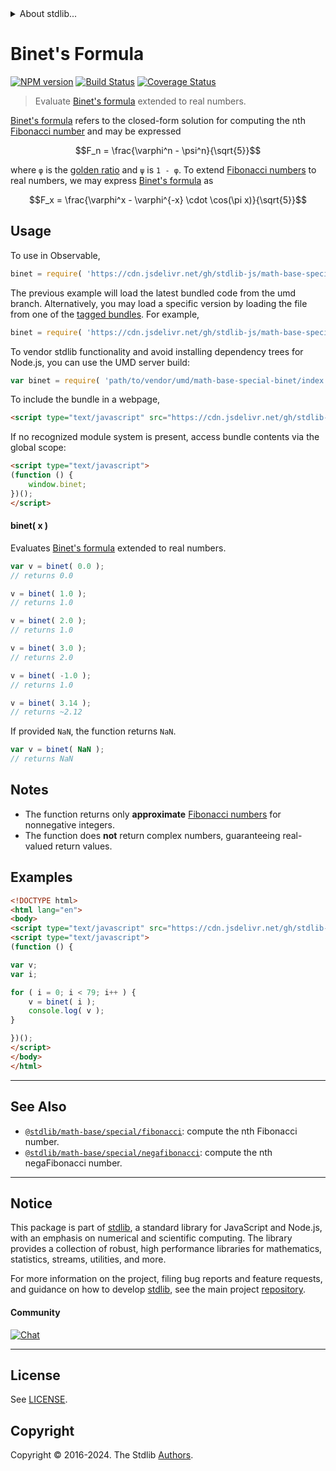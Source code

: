<!--

@license Apache-2.0

Copyright (c) 2018 The Stdlib Authors.

Licensed under the Apache License, Version 2.0 (the "License");
you may not use this file except in compliance with the License.
You may obtain a copy of the License at

   http://www.apache.org/licenses/LICENSE-2.0

Unless required by applicable law or agreed to in writing, software
distributed under the License is distributed on an "AS IS" BASIS,
WITHOUT WARRANTIES OR CONDITIONS OF ANY KIND, either express or implied.
See the License for the specific language governing permissions and
limitations under the License.

-->


<details>
  <summary>
    About stdlib...
  </summary>
  <p>We believe in a future in which the web is a preferred environment for numerical computation. To help realize this future, we've built stdlib. stdlib is a standard library, with an emphasis on numerical and scientific computation, written in JavaScript (and C) for execution in browsers and in Node.js.</p>
  <p>The library is fully decomposable, being architected in such a way that you can swap out and mix and match APIs and functionality to cater to your exact preferences and use cases.</p>
  <p>When you use stdlib, you can be absolutely certain that you are using the most thorough, rigorous, well-written, studied, documented, tested, measured, and high-quality code out there.</p>
  <p>To join us in bringing numerical computing to the web, get started by checking us out on <a href="https://github.com/stdlib-js/stdlib">GitHub</a>, and please consider <a href="https://opencollective.com/stdlib">financially supporting stdlib</a>. We greatly appreciate your continued support!</p>
</details>

# Binet's Formula

[![NPM version][npm-image]][npm-url] [![Build Status][test-image]][test-url] [![Coverage Status][coverage-image]][coverage-url] <!-- [![dependencies][dependencies-image]][dependencies-url] -->

> Evaluate [Binet's formula][fibonacci-number] extended to real numbers.

<section class="intro">

[Binet's formula][fibonacci-number] refers to the closed-form solution for computing the nth [Fibonacci number][fibonacci-number] and may be expressed

<!-- <equation class="equation" label="eq:binets_formula" align="center" raw="F_n = \frac{\varphi^n - \psi^n}{\sqrt{5}}" alt="Binet's formula"> -->

```math
F_n = \frac{\varphi^n - \psi^n}{\sqrt{5}}
```

<!-- <div class="equation" align="center" data-raw-text="F_n = \frac{\varphi^n - \psi^n}{\sqrt{5}}" data-equation="eq:binets_formula">
    <img src="https://cdn.jsdelivr.net/gh/stdlib-js/stdlib@bb29798906e119fcb2af99e94b60407a270c9b32/lib/node_modules/@stdlib/math/base/special/binet/docs/img/equation_binets_formula.svg" alt="Binet's formula">
    <br>
</div> -->

<!-- </equation> -->

where `φ` is the [golden ratio][golden-ratio] and `ψ` is `1 - φ`. To extend [Fibonacci numbers][fibonacci-number] to real numbers, we may express [Binet's formula][fibonacci-number] as

<!-- <equation class="equation" label="eq:binets_formula_real_numbers" align="center" raw="F_x = \frac{\varphi^x - \varphi^{-x} \cdot \cos(\pi x)}{\sqrt{5}}" alt="Binet's formula extended to real numbers."> -->

```math
F_x = \frac{\varphi^x - \varphi^{-x} \cdot \cos(\pi x)}{\sqrt{5}}
```

<!-- <div class="equation" align="center" data-raw-text="F_x = \frac{\varphi^x - \varphi^{-x} \cdot \cos(\pi x)}{\sqrt{5}}" data-equation="eq:binets_formula_real_numbers">
    <img src="https://cdn.jsdelivr.net/gh/stdlib-js/stdlib@bb29798906e119fcb2af99e94b60407a270c9b32/lib/node_modules/@stdlib/math/base/special/binet/docs/img/equation_binets_formula_real_numbers.svg" alt="Binet's formula extended to real numbers.">
    <br>
</div> -->

<!-- </equation> -->

</section>

<!-- /.intro -->



<section class="usage">

## Usage

To use in Observable,

```javascript
binet = require( 'https://cdn.jsdelivr.net/gh/stdlib-js/math-base-special-binet@umd/browser.js' )
```
The previous example will load the latest bundled code from the umd branch. Alternatively, you may load a specific version by loading the file from one of the [tagged bundles](https://github.com/stdlib-js/math-base-special-binet/tags). For example,

```javascript
binet = require( 'https://cdn.jsdelivr.net/gh/stdlib-js/math-base-special-binet@v0.3.0-umd/browser.js' )
```

To vendor stdlib functionality and avoid installing dependency trees for Node.js, you can use the UMD server build:

```javascript
var binet = require( 'path/to/vendor/umd/math-base-special-binet/index.js' )
```

To include the bundle in a webpage,

```html
<script type="text/javascript" src="https://cdn.jsdelivr.net/gh/stdlib-js/math-base-special-binet@umd/browser.js"></script>
```

If no recognized module system is present, access bundle contents via the global scope:

```html
<script type="text/javascript">
(function () {
    window.binet;
})();
</script>
```

#### binet( x )

Evaluates [Binet's formula][fibonacci-number] extended to real numbers.

```javascript
var v = binet( 0.0 );
// returns 0.0

v = binet( 1.0 );
// returns 1.0

v = binet( 2.0 );
// returns 1.0

v = binet( 3.0 );
// returns 2.0

v = binet( -1.0 );
// returns 1.0

v = binet( 3.14 );
// returns ~2.12
```

If provided `NaN`, the function returns `NaN`.

```javascript
var v = binet( NaN );
// returns NaN
```

</section>

<!-- /.usage -->

<section class="notes">

## Notes

-   The function returns only **approximate** [Fibonacci numbers][fibonacci-number] for nonnegative integers.
-   The function does **not** return complex numbers, guaranteeing real-valued return values.

</section>

<!-- /.notes -->

<section class="examples">

## Examples

<!-- eslint no-undef: "error" -->

```html
<!DOCTYPE html>
<html lang="en">
<body>
<script type="text/javascript" src="https://cdn.jsdelivr.net/gh/stdlib-js/math-base-special-binet@umd/browser.js"></script>
<script type="text/javascript">
(function () {

var v;
var i;

for ( i = 0; i < 79; i++ ) {
    v = binet( i );
    console.log( v );
}

})();
</script>
</body>
</html>
```

</section>

<!-- /.examples -->

<!-- C interface documentation. -->



<!-- Section for related `stdlib` packages. Do not manually edit this section, as it is automatically populated. -->

<section class="related">

* * *

## See Also

-   <span class="package-name">[`@stdlib/math-base/special/fibonacci`][@stdlib/math/base/special/fibonacci]</span><span class="delimiter">: </span><span class="description">compute the nth Fibonacci number.</span>
-   <span class="package-name">[`@stdlib/math-base/special/negafibonacci`][@stdlib/math/base/special/negafibonacci]</span><span class="delimiter">: </span><span class="description">compute the nth negaFibonacci number.</span>

</section>

<!-- /.related -->

<!-- Section for all links. Make sure to keep an empty line after the `section` element and another before the `/section` close. -->


<section class="main-repo" >

* * *

## Notice

This package is part of [stdlib][stdlib], a standard library for JavaScript and Node.js, with an emphasis on numerical and scientific computing. The library provides a collection of robust, high performance libraries for mathematics, statistics, streams, utilities, and more.

For more information on the project, filing bug reports and feature requests, and guidance on how to develop [stdlib][stdlib], see the main project [repository][stdlib].

#### Community

[![Chat][chat-image]][chat-url]

---

## License

See [LICENSE][stdlib-license].


## Copyright

Copyright &copy; 2016-2024. The Stdlib [Authors][stdlib-authors].

</section>

<!-- /.stdlib -->

<!-- Section for all links. Make sure to keep an empty line after the `section` element and another before the `/section` close. -->

<section class="links">

[npm-image]: http://img.shields.io/npm/v/@stdlib/math-base-special-binet.svg
[npm-url]: https://npmjs.org/package/@stdlib/math-base-special-binet

[test-image]: https://github.com/stdlib-js/math-base-special-binet/actions/workflows/test.yml/badge.svg?branch=v0.3.0
[test-url]: https://github.com/stdlib-js/math-base-special-binet/actions/workflows/test.yml?query=branch:v0.3.0

[coverage-image]: https://img.shields.io/codecov/c/github/stdlib-js/math-base-special-binet/main.svg
[coverage-url]: https://codecov.io/github/stdlib-js/math-base-special-binet?branch=main

<!--

[dependencies-image]: https://img.shields.io/david/stdlib-js/math-base-special-binet.svg
[dependencies-url]: https://david-dm.org/stdlib-js/math-base-special-binet/main

-->

[chat-image]: https://img.shields.io/gitter/room/stdlib-js/stdlib.svg
[chat-url]: https://app.gitter.im/#/room/#stdlib-js_stdlib:gitter.im

[stdlib]: https://github.com/stdlib-js/stdlib

[stdlib-authors]: https://github.com/stdlib-js/stdlib/graphs/contributors

[umd]: https://github.com/umdjs/umd
[es-module]: https://developer.mozilla.org/en-US/docs/Web/JavaScript/Guide/Modules

[deno-url]: https://github.com/stdlib-js/math-base-special-binet/tree/deno
[deno-readme]: https://github.com/stdlib-js/math-base-special-binet/blob/deno/README.md
[umd-url]: https://github.com/stdlib-js/math-base-special-binet/tree/umd
[umd-readme]: https://github.com/stdlib-js/math-base-special-binet/blob/umd/README.md
[esm-url]: https://github.com/stdlib-js/math-base-special-binet/tree/esm
[esm-readme]: https://github.com/stdlib-js/math-base-special-binet/blob/esm/README.md
[branches-url]: https://github.com/stdlib-js/math-base-special-binet/blob/main/branches.md

[stdlib-license]: https://raw.githubusercontent.com/stdlib-js/math-base-special-binet/main/LICENSE

[fibonacci-number]: https://en.wikipedia.org/wiki/Fibonacci_number

[golden-ratio]: https://en.wikipedia.org/wiki/Golden_ratio

<!-- <related-links> -->

[@stdlib/math/base/special/fibonacci]: https://github.com/stdlib-js/math-base-special-fibonacci/tree/umd

[@stdlib/math/base/special/negafibonacci]: https://github.com/stdlib-js/math-base-special-negafibonacci/tree/umd

<!-- </related-links> -->

</section>

<!-- /.links -->
